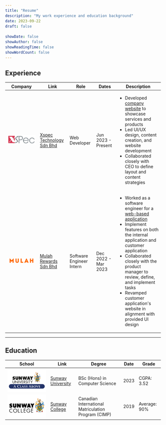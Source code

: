 ```yaml
---
title: "Resume"
description: "My work experience and education background"
date: 2023-09-22
draft: false

showDate: false
showAuthor: false
showReadingTime: false
showWordCount: false
---
```


## Experience

<table>
    <thead>
        <tr>
            <th>Company</th>
            <th>Link</th>
            <th>Role</th>
            <th>Dates</th>
            <th>Description</th>
        </tr>
    </thead>
    <tbody>
        <tr>
          <td>
            <img src="Xspec.png" class="customEntityLogo nozoom" alt="Xspec company logo"/>
          </td>
          <td>
            <a href="https://xspectechnology.com/" target="_blank">
              Xspec Technology Sdn Bhd
            </a>
          </td>
          <td>Web Developer</td>
          <td>Jun 2023 - Present</td>
          <td>
            <ul>
              <li>
                Developed <a href="http://polygraph.my/" target="_blank">company website</a> to showcase services and products
              </li>
              <li>
                Led UI/UX design, content creation, and website development
              </li>
              <li>
                Collaborated closely with CEO to define layout and content strategies
              </li>
            </ul>
          </td>
        </tr>
        <tr>
          <td>
            <img src="Mulah.png" class="customEntityLogo nozoom" alt="Mulah company logo"/>
          </td>
          <td>
            <a href="https://www.mulahrewards.com/" target="_blank">
              Mulah Rewards Sdn Bhd
            </a>
          </td>
          <td>Software Engineer Intern</td>
          <td>Dec 2022 - Mar 2023</td>
          <td>
            <ul>
              <li>
                Worked as a software engineer for a <a href="https://mulahpoints.com/" target="_blank">web-based application</a>
              </li>
              <li>
                Implement features on both the internal application and customer application
              </li>
              <li>
                Collaborated closely with the product manager to review, define, and implement tasks
              </li>
              <li>
                Revamped customer application's website in alignment with provided UI design
              </li>
            </ul>
          </td>
        </tr>
    </tbody>
</table>

---

## Education

<table>
    <thead>
        <tr>
            <th>School</th>
            <th>Link</th>
            <th>Degree</th>
            <th>Date</th>
            <th>Grade</th>
        </tr>
    </thead>
    <tbody>
        <tr>
            <td><img alt="Sunway University Logo" class="customEntityLogo nozoom" src="SunwayUniversity.png"/></td>
            <td><a href="https://sunwayuniversity.edu.my/" target="_blank">Sunway University</a></td>
            <td>BSc (Hons) in Computer Science</td>
            <td>2023</td>
            <td>CGPA: 3.52</td>
        </tr>
        <tr>
            <td><img alt="Sunway College Logo" class="customEntityLogo nozoom" src="SunwayCollege.png"/></td>
            <td><a href="https://sunwaycollege.edu.my/" target="_blank">Sunway College</a></td>
            <td>Canadian International Matriculation Program (CIMP)</td>
            <td>2019</td>
            <td>Average: 90%</td>
        </tr>
    </tbody>
</table>
